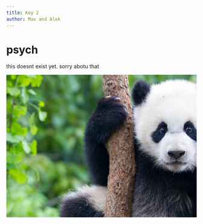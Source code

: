 ```yaml
---
title: Key 2
author: Max and Alek
---
```


# psych

this doesnt exist yet. 
sorry abotu that

![panda](panda.jpg)
